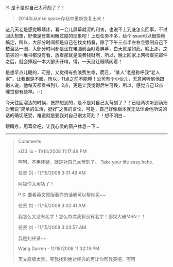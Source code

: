 % 是不是对自己太苛刻了？！

> 2014年从msn space存档中重新恢复出来！

这几天老是感觉眼睛疼，看一会儿屏幕就涩的利害，也说不上到底怎么回事，不过回头想想，好像是有些用眼过度的现象吧！上班任务不多，给个issue可以很快地搞定，所以，大部分时间都是自己在找文档看，除了下午三点半左右会强制自己下楼溜达一圈，大部分时间都是坐在电脑前面盯着屏幕，白天就是如此。晚上那，之前买的一堆书都没有看，放着那就是浪费钱财啊，所以，晚上回家上网检查完邮件之后，就会捧起一本大部头开啃。得，一天没让眼睛闲着！

是想早点儿睡的，可是，又觉得有些浪费生命，而且，“某人”老是称呼我“老人家”，让我很是不服，所以，11点之前不能睡！公司有个小伙儿，无意间听到他跟别人说，他每天都看书到1，2点，更是让我觉得后生可畏，所以，感觉自己12点睡觉都有些早。:-(

今天往回溜达的时候，恍然想到的，是不是对自己太苛刻了？！已经两次听到汤炀对我说“简单的生活，挺好”之类的言论，可是，自己好像根本就无法体会他所说的话的确切感受，难道就是要我对自己别太苛刻？！想不明白...

眼睛疼，用耳朵吧，让我心灵的窗户休息一下...


----------------------------------------------

<blockquote>
Comments

xl33 liu - 11/14/2008 11:17:49 PM

呵呵，不用怀疑，就是对自己太苛刻了。
Take your life easy.hehe.

任贤 刘 - 11/15/2008 3:01:49 AM

阿福你太用功了！
 
P.S: 要看英文原版著作的话我可以帮你买~~

任贤 刘 - 11/15/2008 3:02:41 AM

我怎么又没有名字！怎么每次我都没有名字！鄙视大破MSN！！

任贤 刘 - 11/15/2008 3:03:57 AM

我是刘任贤~~

Wang Darren - 11/18/2008 11:32:19 PM

英文原版太贵，等我找到绝对经典的再让你帮我买吧，呵呵
</blockquote>